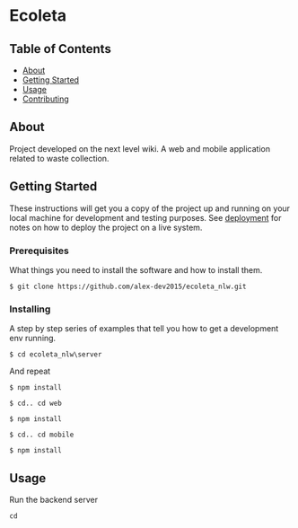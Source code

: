# Ecoleta

## Table of Contents

- [About](#about)
- [Getting Started](#getting_started)
- [Usage](#usage)
- [Contributing](../CONTRIBUTING.md)

## About <a name = "about"></a>

Project developed on the next level wiki.
A web and mobile application related to waste collection.

## Getting Started <a name = "getting_started"></a>

These instructions will get you a copy of the project up and running on your local machine for development and testing purposes. See [deployment](#deployment) for notes on how to deploy the project on a live system.

### Prerequisites

What things you need to install the software and how to install them.

```
$ git clone https://github.com/alex-dev2015/ecoleta_nlw.git
```

### Installing

A step by step series of examples that tell you how to get a development env running.


```
$ cd ecoleta_nlw\server

```

And repeat

```
$ npm install
```

```
$ cd.. cd web
```

```
$ npm install
```
```
$ cd.. cd mobile
```

```
$ npm install
```


## Usage <a name = "usage"></a>

Run the backend server
```
cd 
```
